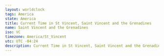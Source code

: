 ```yaml
---
layout: worldclock
tags: America
state: America
title: Current Time in St Vincent, Saint Vincent and the Grenadines
name: Saint Vincent and the Grenadines
iso: VC
timezone: America/St_Vincent
utc: UTC -04:24
description: Current Time in St Vincent, Saint Vincent and the Grenadines [Live], America. Live update now time in St Vincent, timezone America/St_Vincent, UTC -04:24, Country ISO code & Current Local Time.
---
```


